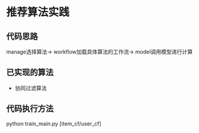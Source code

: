 # 推荐算法实践

## 代码思路

manage选择算法-> workflow加载具体算法的工作流-> model调用模型进行计算

 

## 已实现的算法

- 协同过滤算法



## 代码执行方法

python train_main.py [item_cf/user_cf]
